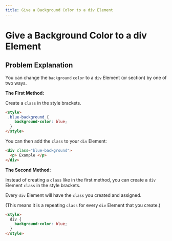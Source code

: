 ```yaml
---
title: Give a Background Color to a div Element
---
```

# Give a Background Color to a div Element

## Problem Explanation
You can change the `background` `color` to a `div` Element (or section) by one of two ways.

<b>The First Method:</b>

Create a `class` in the style brackets.
```html
<style>
 .blue-background {
    background-color: blue;
  }
</style>
```
You can then add the `class` to your `div` Element:
```html
<div class="blue-background">
  <p> Example </p>
</div>
```
 
<b>The Second Method:</b>
 
Instead of creating a `class` like in the first method, you can create a `div` Element `class` in the style brackets.
    
Every `div` Element will have the `class` you created and assigned.
    
(This means it is a repeating `class` for every `div` Element that you create.)

```html
<style>
  div {
    background-color: blue;
  }
</style>
```
